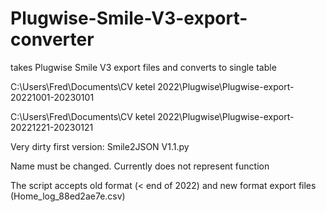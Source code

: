 # Plugwise-Smile-V3-export-converter
takes Plugwise Smile V3 export files and converts to single table

C:\Users\Fred\Documents\CV ketel 2022\Plugwise\Plugwise-export-20221001-20230101

C:\Users\Fred\Documents\CV ketel 2022\Plugwise\Plugwise-export-20221221-20230121


Very dirty first version:  Smile2JSON V1.1.py

Name must be changed. Currently does not represent function

The script accepts old format (< end of 2022) and new format export files (Home_log_88ed2ae7e.csv)


